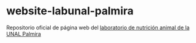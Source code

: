 # website-labunal-palmira
Repositorio oficial de página web del  [laboratorio de nutrición animal de la UNAL Palmira](https://www.palmira.unal.edu.co/index.php/estudiantes/21-sede-palmira/facultad-de-ciencias-agropecuarias)
